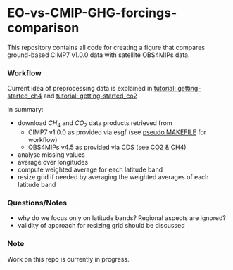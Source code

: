 # EO-vs-CMIP-GHG-forcings-comparison

This repository contains all code for creating a figure that compares ground-based CIMP7 v1.0.0 data with 
satellite OBS4MIPs data. 

### Workflow
Current idea of preprocessing data is explained in [tutorial: getting-started_ch4](tutorials/getting-started_ch4.ipynb) 
and [tutorial: getting-started_co2](tutorials/getting-started_co2.ipynb)

In summary:

+ download $CH_4$ and $CO_2$ data products retrieved from 
  + CIMP7 v1.0.0 as provided via esgf (see [pseudo MAKEFILE](data/MAKEFILE) for workflow)
  + OBS4MIPs v4.5 as provided via CDS (see [CO2](https://cds.climate.copernicus.eu/datasets/satellite-carbon-dioxide?tab=overview)
  & [CH4](https://cds.climate.copernicus.eu/datasets/satellite-methane?tab=overview))
+ analyse missing values
+ average over longitudes
+ compute weighted average for each latitude band
+ resize grid if needed by averaging the weighted averages of each latitude band

### Questions/Notes

+ why do we focus only on latitude bands? Regional aspects are ignored?
+ validity of approach for resizing grid should be discussed  

### Note
Work on this repo is currently in progress. 